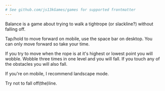 ```yaml
---
# See github.com/js13kGames/games for supported frontmatter
---
```

Balance is a game about trying to walk a tightrope (or slackline?) without falling off.

Tap/hold to move forward on mobile, use the space bar on desktop. You can only move forward so take your time.

If you try to move when the rope is at it's highest or lowest point you will wobble. Wobble three times in one level and you will fall.
If you touch any of the obstacles you will also fall.

If you're on mobile, I recommend landscape mode.

Try not to fall off(the)line.